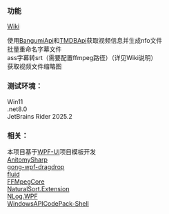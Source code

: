 ### 功能
[Wiki](https://github.com/Miatames/BangumiMediaTool/wiki/%E7%A8%8B%E5%BA%8F%E7%9A%84%E7%AE%80%E5%8D%95%E7%94%A8%E6%B3%95%E5%92%8C%E9%83%A8%E5%88%86%E8%AF%B4%E6%98%8E)  
  
使用[BangumiApi](https://github.com/bangumi/api)和[TMDBApi](https://developer.themoviedb.org/docs/getting-started)获取视频信息并生成nfo文件  
批量重命名字幕文件  
ass字幕转srt（需要配置ffmpeg路径）（详见Wiki说明）  
获取视频文件缩略图  

### 测试环境：
Win11  
.net8.0  
JetBrains Rider 2025.2  

### 相关：
本项目基于[WPF-UI](https://github.com/lepoco/wpfui)项目模板开发  
[AnitomySharp](https://github.com/chu-shen/AnitomySharp)  
[gong-wpf-dragdrop](https://github.com/punker76/gong-wpf-dragdrop)  
[fluid](https://github.com/sebastienros/fluid)  
[FFMpegCore](https://github.com/rosenbjerg/FFMpegCore)  
[NaturalSort.Extension](https://github.com/tompazourek/NaturalSort.Extension)  
[NLog.WPF](https://github.com/limumu1997/NLog.WPF)  
[WindowsAPICodePack-Shell](https://github.com/aybe/Windows-API-Code-Pack-1.1)  
